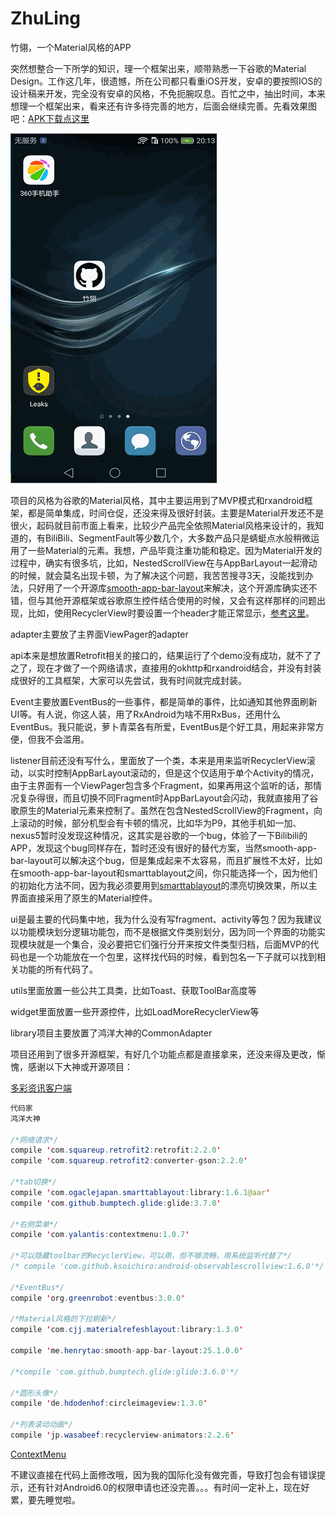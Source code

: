 # ZhuLing
竹翎，一个Material风格的APP

突然想整合一下所学的知识，理一个框架出来，顺带熟悉一下谷歌的Material Design。工作这几年，很遗憾，所在公司都只看重iOS开发，安卓的要按照IOS的设计稿来开发，完全没有安卓的风格，不免扼腕叹息。百忙之中，抽出时间，本来想理一个框架出来，看来还有许多待完善的地方，后面会继续完善。先看效果图吧：[APK下载点这里](http://download.csdn.net/detail/ithouse/9803616) 

![](https://raw.githubusercontent.com/ITAnt/ZhuLing/master/image/预览.gif)  


项目的风格为谷歌的Material风格，其中主要运用到了MVP模式和rxandroid框架，都是简单集成，时间仓促，还没来得及很好封装。主要是Material开发还不是很火，起码就目前市面上看来，比较少产品完全依照Material风格来设计的，我知道的，有BiliBili、SegmentFault等少数几个，大多数产品只是蜻蜓点水般稍微运用了一些Material的元素。我想，产品毕竟注重功能和稳定。因为Material开发的过程中，确实有很多坑，比如，NestedScrollView在与AppBarLayout一起滑动的时候，就会莫名出现卡顿，为了解决这个问题，我苦苦搜寻3天，没能找到办法，只好用了一个开源库[smooth-app-bar-layout](https://github.com/henrytao-me/smooth-app-bar-layout)来解决，这个开源库确实还不错，但与其他开源框架或谷歌原生控件结合使用的时候，又会有这样那样的问题出现，比如，使用RecyclerView时要设置一个header才能正常显示，[参考这里](http://www.jianshu.com/p/079fc98dd739)。

adapter主要放了主界面ViewPager的adapter

api本来是想放置Retrofit相关的接口的，结果运行了个demo没有成功，就不了了之了，现在才做了一个网络请求，直接用的okhttp和rxandroid结合，并没有封装成很好的工具框架，大家可以先尝试，我有时间就完成封装。

Event主要放置EventBus的一些事件，都是简单的事件，比如通知其他界面刷新UI等。有人说，你这人装，用了RxAndroid为啥不用RxBus，还用什么EventBus。我只能说，萝卜青菜各有所爱，EventBus是个好工具，用起来非常方便，但我不会滥用。

listener目前还没有写什么，里面放了一个类，本来是用来监听RecyclerView滚动，以实时控制AppBarLayout滚动的，但是这个仅适用于单个Activity的情况，由于主界面有一个ViewPager包含多个Fragment，如果再用这个监听的话，那情况复杂得很，而且切换不同Fragment时AppBarLayout会闪动，我就直接用了谷歌原生的Material元素来控制了。虽然在包含NestedScrollView的Fragment，向上滚动的时候，部分机型会有卡顿的情况，比如华为P9，其他手机如一加、nexus5暂时没发现这种情况，这其实是谷歌的一个bug，体验了一下Bilibili的APP，发现这个bug同样存在，暂时还没有很好的替代方案，当然smooth-app-bar-layout可以解决这个bug，但是集成起来不太容易，而且扩展性不太好，比如在smooth-app-bar-layout和smarttablayout之间，你只能选择一个，因为他们的初始化方法不同，因为我必须要用到[smarttablayout](https://github.com/ogaclejapan/SmartTabLayout)的漂亮切换效果，所以主界面直接采用了原生的Material控件。

ui是最主要的代码集中地，我为什么没有写fragment、activity等包？因为我建议以功能模块划分逻辑功能包，而不是根据文件类别划分，因为同一个界面的功能实现模块就是一个集合，没必要把它们强行分开来按文件类型归档，后面MVP的代码也是一个功能放在一个包里，这样找代码的时候，看到包名一下子就可以找到相关功能的所有代码了。

utils里面放置一些公共工具类，比如Toast、获取ToolBar高度等

widget里面放置一些开源控件，比如LoadMoreRecyclerView等

library项目主要放置了鸿洋大神的CommonAdapter

项目还用到了很多开源框架，有好几个功能点都是直接拿来，还没来得及更改，惭愧，感谢以下大神或开源项目：

[多彩资讯客户端](https://github.com/kaku2015/ColorfulNews)
```Java
代码家
鸿洋大神

/*网络请求*/
compile 'com.squareup.retrofit2:retrofit:2.2.0'
compile 'com.squareup.retrofit2:converter-gson:2.2.0'

/*tab切换*/
compile 'com.ogaclejapan.smarttablayout:library:1.6.1@aar'
compile 'com.github.bumptech.glide:glide:3.7.0'

/*右侧菜单*/
compile 'com.yalantis:contextmenu:1.0.7'

/*可以隐藏toolbar的RecyclerView，可以用，但不够流畅，用系统监听代替了*/
/* compile 'com.github.ksoichiro:android-observablescrollview:1.6.0'*/

/*EventBus*/
compile 'org.greenrobot:eventbus:3.0.0'

/*Material风格的下拉刷新*/
compile 'com.cjj.materialrefeshlayout:library:1.3.0'

compile 'me.henrytao:smooth-app-bar-layout:25.1.0.0'

/*compile 'com.github.bumptech.glide:glide:3.6.0'*/

/*圆形头像*/
compile 'de.hdodenhof:circleimageview:1.3.0'

/*列表滚动动画*/
compile 'jp.wasabeef:recyclerview-animators:2.2.6'
```
[ContextMenu](https://github.com/Yalantis/Context-Menu.Android)

不建议直接在代码上面修改哦，因为我的国际化没有做完善，导致打包会有错误提示，还有针对Android6.0的权限申请也还没完善。。。有时间一定补上，现在好累，要先睡觉啦。
